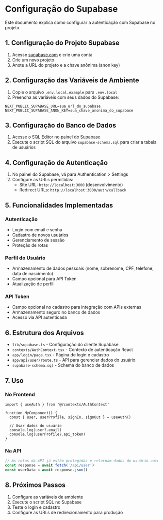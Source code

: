 # Configuração do Supabase

Este documento explica como configurar a autenticação com Supabase no projeto.

## 1. Configuração do Projeto Supabase

1. Acesse [supabase.com](https://supabase.com) e crie uma conta
2. Crie um novo projeto
3. Anote a URL do projeto e a chave anônima (anon key)

## 2. Configuração das Variáveis de Ambiente

1. Copie o arquivo `.env.local.example` para `.env.local`
2. Preencha as variáveis com seus dados do Supabase:

```env
NEXT_PUBLIC_SUPABASE_URL=sua_url_do_supabase
NEXT_PUBLIC_SUPABASE_ANON_KEY=sua_chave_anonima_do_supabase
```

## 3. Configuração do Banco de Dados

1. Acesse o SQL Editor no painel do Supabase
2. Execute o script SQL do arquivo `supabase-schema.sql` para criar a tabela de usuários

## 4. Configuração de Autenticação

1. No painel do Supabase, vá para Authentication > Settings
2. Configure as URLs permitidas:
   - Site URL: `http://localhost:3000` (desenvolvimento)
   - Redirect URLs: `http://localhost:3000/auth/callback`

## 5. Funcionalidades Implementadas

### Autenticação
- Login com email e senha
- Cadastro de novos usuários
- Gerenciamento de sessão
- Proteção de rotas

### Perfil do Usuário
- Armazenamento de dados pessoais (nome, sobrenome, CPF, telefone, data de nascimento)
- Campo opcional para API Token
- Atualização de perfil

### API Token
- Campo opcional no cadastro para integração com APIs externas
- Armazenamento seguro no banco de dados
- Acesso via API autenticada

## 6. Estrutura dos Arquivos

- `lib/supabase.ts` - Configuração do cliente Supabase
- `contexts/AuthContext.tsx` - Contexto de autenticação React
- `app/login/page.tsx` - Página de login e cadastro
- `app/api/user/route.ts` - API para gerenciar dados do usuário
- `supabase-schema.sql` - Schema do banco de dados

## 7. Uso

### No Frontend
```tsx
import { useAuth } from '@/contexts/AuthContext'

function MyComponent() {
  const { user, userProfile, signIn, signOut } = useAuth()
  
  // Usar dados do usuário
  console.log(user?.email)
  console.log(userProfile?.api_token)
}
```

### Na API
```typescript
// As rotas da API já estão protegidas e retornam dados do usuário autenticado
const response = await fetch('/api/user')
const userData = await response.json()
```

## 8. Próximos Passos

1. Configure as variáveis de ambiente
2. Execute o script SQL no Supabase
3. Teste o login e cadastro
4. Configure as URLs de redirecionamento para produção